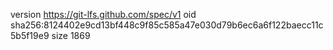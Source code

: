 version https://git-lfs.github.com/spec/v1
oid sha256:8124402e9cd13bf448c9f85c585a47e030d79b6ec6a6f122baecc11c5b5f19e9
size 1869
